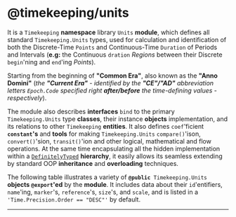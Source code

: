 # @timekeeping/units

It is a `Timekeeping` **namespace** library `Units` **module**, which defines all standard `Timekeeping.Units` types, used for calculation and identification of both the Discrete-Time `Points` and Continuous-Time `Duration` of Periods and Intervals (**e.g:** the Continuous `dration` _Regions_ between their Discrete `begin`'ning and `end`'ing _Points_).

Starting from the beginning of **"Common Era"**, also known as the **"Anno Domini"** (_the **"Current Era"** - identified by the **"CE"/"AD"** abbreviation letters `Epoch.Code` specified right **after/before** the time-defining values - respectively_).

The module also describes **interfaces** `bind` to the primary `Timekeeping.Units` type **classes**, their instance **objects** implementation, and its relations to other `Timekeeping` **entities**. It also defines `coef`'ficient **`constant`'s** and **tools** for making `Timekeeping.Units` `compare()`'ison, `convert()`'sion, `transit()`'ion and other logical, mathematical and flow operations. At the same time encapsulating all the hidden implementation within a [`DefinitelyTyped`] **hierarchy**, it easily allows its seamless extending by standard OOP **inheritance** and **overloading** techniques.

The following table illustrates a variety of **`@public`**` Timekeeping.Units` **objects `@export`'ed** by the **module**. It includes  data about their `id`'entifiers, `name`'ing, `marker`'s, `reference`'s, `size`'s, and `scale`, and is listed in a `'Time.Precision.Order == "DESC"'` by default.

----


[`DefinitelyTyped`]: https://github.com/DefinitelyTyped/DefinitelyTyped
